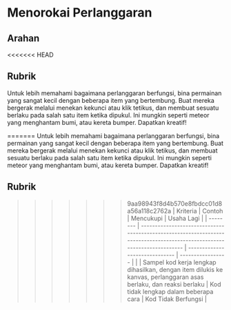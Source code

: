 # Menorokai Perlanggaran

## Arahan

<<<<<<< HEAD
## Rubrik

Untuk lebih memahami bagaimana perlanggaran berfungsi, bina permainan yang sangat kecil dengan beberapa item yang bertembung. Buat mereka bergerak melalui menekan kekunci atau klik tetikus, dan membuat sesuatu berlaku pada salah satu item ketika dipukul. Ini mungkin seperti meteor yang menghantam bumi, atau kereta bumper. Dapatkan kreatif!

=======
Untuk lebih memahami bagaimana perlanggaran berfungsi, bina permainan yang sangat kecil dengan beberapa item yang bertembung. Buat mereka bergerak melalui menekan kekunci atau klik tetikus, dan membuat sesuatu berlaku pada salah satu item ketika dipukul. Ini mungkin seperti meteor yang menghantam bumi, atau kereta bumper. Dapatkan kreatif!

## Rubrik

>>>>>>> 9aa98943f8d4b570e8fbdcc01d8a56a118c2762a
| Kriteria | Contoh                                                                                                                | Mencukupi                       | Usaha Lagi |
| -------- | ------------------------------------------------------------------------------------------------------------------------ | ------------------------------ | ----------------- |
|          | Sampel kod kerja lengkap dihasilkan, dengan item dilukis ke kanvas, perlanggaran asas berlaku, dan reaksi berlaku | Kod tidak lengkap dalam beberapa cara | Kod Tidak Berfungsi |